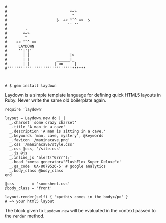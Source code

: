    #
    #                            «=»
    #                             ^
    #                      $  «« ^¨^ »»  $
    #                           '' ''
    #        .
    #       «=»
    #        ^
    #    «« ^¨^ »»
    #     LAYDOWN
    #     ''|'|''
    #       | |                  |>
    #       | |            ______|_
    #       | |           | oo     |
    #'''''''''''''''''''''''''''''******



    # $ gem install laydown

Laydown is a simple template language for defining quick HTML5 layouts in Ruby. Never write the same old boilerplate again.

    require 'laydown'

    layout = Laydown.new do |_|
      _.charset 'some crazy charset'
      _.title 'A man in a cave'
      _.description 'A man is sitting in a cave.'
      _.keywords 'man, cave, mystery', @keywords
      _.favicon '/maninacave.png'
      _.css '/maninacave/style.css'
      _.css @css, '/site.css'
      _.js @js
      _.inline_js 'alert("Grrr");'
      _.head '<meta generator="FlushFlox Super Deluxe">'
      _.ga_code 'UA-8079526-5' # google analytics
      _.body_class @body_class
    end

    @css        = 'somesheet.css'
    @body_class = 'front'

    layout.render(self) { '<p>this comes in the body</p>' }
    # => your html5 layout

The block given to `Laydown.new` will be evaluated in the context passed to the `render` method.

